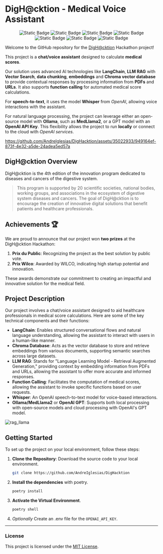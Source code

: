 <p align="center">
  <h1>DigH@cktion - Medical Voice Assistant</h1>
</p>


<p align="center">
  <img alt="Static Badge" src="https://img.shields.io/badge/Whisper-%20STT-g?style=for-the-badge&logo=openai">
  <img alt="Static Badge" src="https://img.shields.io/badge/medllama2-%20llm-orange?style=for-the-badge&logo=meta">
  <img alt="Static Badge" src="https://img.shields.io/badge/Bark-%20TTS-blue?style=for-the-badge">
  <img alt="Static Badge" src="https://img.shields.io/badge/gTTS-%20TTS-blue?style=for-the-badge&logo=google">
  <img alt="Static Badge" src="https://img.shields.io/badge/Prix-%20Du_publique-gold?style=for-the-badge">
  <img alt="Static Badge" src="https://img.shields.io/badge/Prix-%20Wilco-gold?style=for-the-badge">
  <img alt="Static Badge" src="https://img.shields.io/badge/License-%20MIT-black?style=for-the-badge">
</p>

Welcome to the GitHub repository for the [DigH@cktion](https://www.dighacktion.com/) Hackathon project! 

This project is a **chat/voice assistant** designed to calculate **medical scores**.

Our solution uses advanced AI technologies like **LangChain**, **LLM RAG** with **Vector Search**, **data chunking**, **embeddings** and **Chroma vector database** to provide contextual responses by processing information from **PDFs** and **URLs**.
It also supports **function calling** for automated medical score calculations.

For **speech-to-text**, it uses the model **Whisper** from *OpenAI*, allowing voice interactions with the assistant.

For natural language processing, the project can leverage either an open-source model with **Ollama**, such as **MedLlama2**, or a GPT model with an **OpenAI API Key**. This flexibility allows the project to run **locally** or connect to the cloud with *OpenAI services*.

https://github.com/AndreIglesias/DigHacktion/assets/35022933/949164ef-873f-4e32-a5de-24adea5ed57a

## DigH@cktion Overview

DigH@cktion is the 4th edition of the innovation program dedicated to diseases and cancers of the digestive system.

> This program is supported by 20 scientific societies, national bodies, working groups, and associations in the ecosystem of digestive system diseases and cancers. The goal of DigH@cktion is to encourage the creation of innovative digital solutions that benefit patients and healthcare professionals.

## Achievements 🏆

We are proud to announce that our project won **two prizes** at the DigH@cktion Hackathon:

1. **Prix du Public**: Recognizing the project as the best solution by public vote.
3. **Prix Wilco**: Awarded by WILCO, indicating high startup potential and innovation.

These awards demonstrate our commitment to creating an impactful and innovative solution for the medical field.

## Project Description

Our project involves a chat/voice assistant designed to aid healthcare professionals in medical score calculations. Here are some of the key technical components and their functions:

- **LangChain**: Enables structured conversational flows and natural language understanding, allowing the assistant to interact with users in a human-like manner.
- **Chroma Database**: Acts as the vector database to store and retrieve embeddings from various documents, supporting semantic searches across large datasets.
- **LLM RAG**: Stands for "Language Learning Model - Retrieval Augmented Generation," providing context by embedding information from PDFs and URLs, allowing the assistant to offer more accurate and informed responses.
- **Function Calling**: Facilitates the computation of medical scores, allowing the assistant to invoke specific functions based on user requests.
- **Whisper**: An OpenAI speech-to-text model for voice-based interactions.
- **Ollama/MedLlama2** or **OpenAI GPT**: Supports both local processing with open-source models and cloud processing with OpenAI's GPT model.

![rag_llama](https://github.com/AndreIglesias/DigHacktion/assets/35022933/f01e201a-5c08-43aa-a05c-0bacdb5ec36c)

## Getting Started

To set up the project on your local environment, follow these steps:

1. **Clone the Repository**: Download the source code to your local environment.
   ```bash
   git clone https://github.com/AndreIglesias/DigHacktion
   ```
2. **Install the dependencies** with poetry.
   ```bash
   poetry install
   ```
3. **Activate the Virtual Environment**.
   ```bash
   poetry shell
   ```
4. *Optionally* Create an .env file for the `OPENAI_API_KEY`.

---

### License

This project is licensed under the [MIT License](LICENSE).
